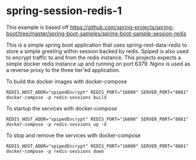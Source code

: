 # spring-session-redis-1

This example is based off https://github.com/spring-projects/spring-boot/tree/master/spring-boot-samples/spring-boot-sample-session-redis

This is a simple spring boot application that uses spring-rest-data-redis to store a simple greeting within session backed by redis. Spiped is also used to encrypt traffic to and from the redis instance.  This projects expects a simple docker redis instance up and running on port 6379. Nginx is used as a reverse proxy to the three tier'ed application.

To build the docker images with docker-compose
```
REDIS_HOST_ADDR="spipedEncrypt" REDIS_PORT="16000" SERVER_PORT="8081" docker-compose -p redis-sessions build
```

To startup the services with docker-compose
```
REDIS_HOST_ADDR="spipedEncrypt" REDIS_PORT="16000" SERVER_PORT="8081" docker-compose -p redis-sessions up -d
```

To stop and remove the services with docker-compose
```
REDIS_HOST_ADDR="spipedEncrypt" REDIS_PORT="16000" SERVER_PORT="8081" docker-compose -p redis-sessions down
```
